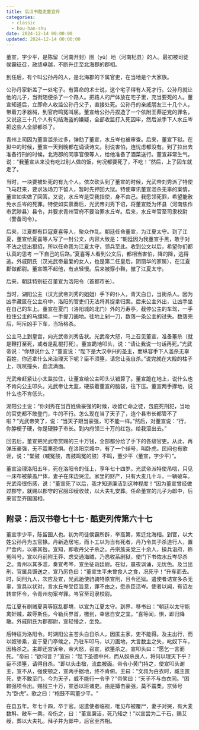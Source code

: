 ```yaml
---
title: 后汉书酷吏董宣传
categories:
  - classic
  - hou-han-shu
date: 2024-12-14 00:00:00
updated: 2024-12-14 00:00:00
---
```


董宣，字少平，是陈留（河南开封）圉（yǔ）地（河南杞县）的人。最初被司徒侯霸征召，政绩卓越，不断升迁至北海郡的郡相。

<!-- more -->

到任后，有个叫公孙丹的人，是北海郡的下属官吏，在当地是个大家族。

公孙丹家新盖了一处宅子。有算命的术士说，这个宅子得有人死才行。公孙丹就让他的儿子，当街随便杀了一个路人。把路人的尸体放在宅子里，充当要死的人。董宣知道后，立即命人收监公孙丹父子，直接处死。公孙丹的亲戚朋友三十几个人，带着刀矛器械，到官府鸣冤叫屈。董宣给公孙丹捏造了一个依附王莽逆党的罪名，又说这三十几个人有勾结海盗的嫌疑，全部收监打入死囚牢，然后派手下人水丘岑把这些人全部都杀了。

青州上司因为董宣滥杀过多，弹劾了董宣，水丘岑也被审查。后来，董宣下狱。在狱中的时候，董宣一天到晚都在诵读诗文。别说害怕，连忧虑都没有。到了拉出去准备行刑的时候，北海郡的同事官僚等人，给他准备了酒菜送行。董宣非常生气，说：“我董宣从来没有吃过别人做的饭，何况都要死了，不吃！”然后，上了囚车就走了。

当时，一块要被处死的有九个人。依次砍头到了董宣的时候，光武帝刘秀派了特使飞马赶来，要求法场刀下留人，暂时先押回大狱。特使审讯董宣滥杀无辜的案情，董宣如实做了回答。又说，水丘岑是受我指使，身不由己。我愿领死罪，希望能赦免水丘岑的死罪。特使如实禀奏后，光武帝刘秀下诏，将董宣贬为怀县（河南焦作市武陟县）县令，并要求青州官府不要治罪水丘岑。后来，水丘岑官至司隶校尉（警备司令）。

后来，江夏郡有巨寇夏喜等人，聚众作乱。朝廷任命董宣，为江夏太守。到了江夏，董宣给夏喜等人写了一封公文，内容大致是：“朝廷因为我董宣手黑，敢于对不法之徒出狠招，所以任命我为江夏太守，领兵至此。收到公文以后，希望你们都认真的思考 一下自己的后路。”夏喜等人看到公文后，都相当害怕，降的降，逃得逃。外戚阴氏（汉光武帝最爱的女人，也是第二任皇后，阴丽华的家属），在江夏郡做都尉。董宣瞧不起他，有点轻慢。后来被穿小鞋，撤了江夏太守。

后来，朝廷特别征召董宣为洛阳令（首都市长）。

当时，湖阳公主（汉光武帝刘秀的姐姐）手下的仆人，青天白日，当街杀人。因为凶手藏匿在公主府中，洛阳的官吏们无法将其捉拿归案。后来公主外出，让凶手坐在自己的车上。董宣在夏门（洛阳城的北门）外的万寿亭，截停公主的车驾，一手拉住公主的马缰绳，一手提刀画地。往地上剁一刀，数落一条公主的过失。数落完后，呵斥凶手下车，当场格杀。

公主马上到皇宫，向光武帝刘秀告状。光武帝大怒，马上召见董宣，准备箠杀（就是鞭打至死，或者是乱棍打死）。董宣跪地叩头，说：“请让我说一句话再死。”光武帝说：“你想说什么？”董宣说：“陛下是大汉中兴的圣主，而纵容手下人滥杀无辜百姓，你还拿什么来治理天下呢？臣不须箠，请您让我自杀。”说完就在大殿的柱子上，咣咣撞头，血流满面。

光武帝赶紧让小太监拉住，让董宣给公主叩头认错算了。董宣跪在地上，说什么也不肯向公主叩头。光武帝让太监，硬按着董宣的脑袋，往下压。董宣两手撑地，说什么也不肯低头。

湖阳公主说：“你刘秀在当百姓做豪强的时候，收留亡命之徒，包庇死刑犯，当地的官吏都不敢登门，牛的不行。怎么现在当了天子了，连个县市长都管不了啦？”光武帝笑了，说：“当天子跟当豪强，可不能一样。”然后，对董宣说：“行，你脖梗子硬，你是硬脖子市长。到内府领三十万的红包，给我滚出去。”

回去后，董宣把光武帝赏赐的三十万钱，全部都分给了手下的各级官吏。从此，再弹压豪强，无不震栗恐惧。在洛阳京城中，有了一个绰号，叫卧虎。民间也有歌谣，说：“堂鼓（喊冤鼓，击鼓鸣冤的鼓）不鸣，董少平（董宣，字少平）”。

董宣治理洛阳五年，死在洛阳令的任上，享年七十四岁。光武帝派特使吊唁，只见一床布被蒙盖尸体，妻子在床边哭泣。家里的财产，只有大麦几十斗，一辆破车。光武帝很伤感，说：”董宣死了以后，我才知道廉洁到这种程度！“因为董宣曾经做过郡守，就赐以郡守的官服印绶收敛，以大夫礼安葬。任命董宣的儿子为郎中，后来官至齐国国相。

## 附录：后汉书卷七十七 · 酷吏列传第六十七

董宣字少平，陈留圉人也。初为司徒侯霸所辟，举高第，累迁北海相。到官，以大姓公孙丹为五官掾。丹新造居宅，而卜工以为当有死者，丹乃令其子杀道行人，置尸舍内，以塞其咎。宣知，即收丹父子杀之。丹宗族亲党三十余人，操兵诣府，称冤叫号。宣以丹前附王莽、虑交通海贼，乃悉收系剧狱，使门下书佐水丘岑尽杀之。青州以其多滥，奏宣考岑，宣坐征诣廷尉。在狱，晨夜讽诵，无忧色。及当出刑，官属具馔送之，宣乃厉色曰：​“董宣生平未曾食人之食，况死乎！”升车而去。时，同刑九人，次应及宣，光武驰使驺骑特原宣刑，且令还狱。遣使者诘宣多杀无辜，宣具以状对，言水丘岑受臣旨意，罪不由之，愿杀臣活岑。使者以闻，有诏左转宣怀令，令青州勿案岑罪。岑官至司隶校尉。

后江夏有剧贼夏喜等寇乱郡境，以宣为江夏太守。到界，移书曰：​“朝廷以太守能禽奸贼，故辱斯任。今勒兵界首，檄到，幸思自安之宜。​”喜等闻，惧，即归降散。外戚阴氏为郡都尉，宣轻慢之，坐免。

后特征为洛阳令。时湖阳公主苍头白日杀人，因匿主家，吏不能得。及主出行，而以奴骖乘，宣于夏门亭候之，乃驻车叩马，以刀画地，大言数主之失，叱奴下车，因格杀之。主即还宫诉帝，帝大怒，召宣，欲箠杀之。宣叩头曰：​“愿乞一言而死。​”帝曰：​“欲何言？​”宣曰：​“陛下圣德中兴，而从奴杀良人，将何以理天下乎？臣不须箠，请得自杀。​”即以头击楹，流血被面。帝令小黄门持之，使宣叩头谢主，宣不从，强使顿之，宣两手据地，终不肯俯。主曰：​“文叔为白衣时，臧主匿死，吏不敢至门。今为天子，威不能行一令乎？​”帝笑曰：​“天子不与白衣同。​”困敕强项令出。赐钱三十万，宣悉以班诸吏。由是搏击豪强，莫不震栗。京师号为“卧虎”​。歌之曰：​“枹鼓不鸣董少平。​”

在县五年。年七十四，卒于官。诏遣使者临视，唯见布被覆尸，妻子对哭，有大麦数斛、敝车一乘。帝伤之，曰：​“董宣廉洁，死乃知之！”以宣尝为二千石，赐艾绶，葬以大夫礼。拜子并为郎中，后官至齐相。
